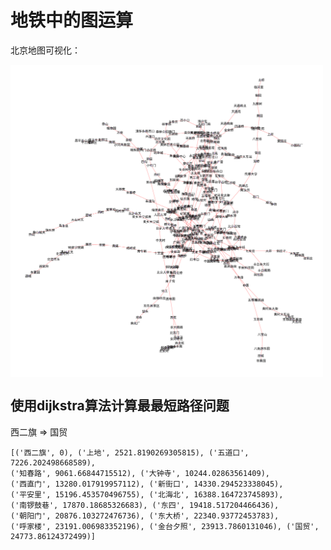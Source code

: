 # 地铁中的图运算

北京地图可视化：

<img src="./dat/bj_subway.png" width = "500" height = "500" alt="message转发流程" align=center />

## 使用dijkstra算法计算最最短路径问题

西二旗 => 国贸

    [('西二旗', 0), ('上地', 2521.8190269305815), ('五道口', 7226.202498668589),
    ('知春路', 9061.66844715512), ('大钟寺', 10244.02863561409),
    ('西直门', 13280.017919957112), ('新街口', 14330.294523338045),
    ('平安里', 15196.453570496755), ('北海北', 16388.164723745893),
    ('南锣鼓巷', 17870.18685326683), ('东四', 19418.517204466436),
    ('朝阳门', 20876.103272476736), ('东大桥', 22340.93772453783),
    ('呼家楼', 23191.006983352196), ('金台夕照', 23913.7860131046), ('国贸', 24773.86124372499)]

